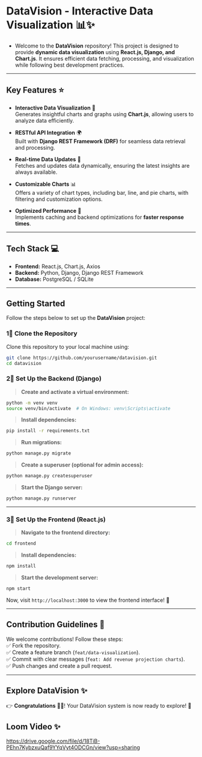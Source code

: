 # DataVision - Interactive Data Visualization 📊✨  

- Welcome to the **DataVision** repository! This project is designed to provide **dynamic data visualization** using **React.js, Django, and Chart.js**. It ensures efficient data fetching, processing, and visualization while following best development practices.  

---

## Key Features ⭐  

- **Interactive Data Visualization** 🎨  
  Generates insightful charts and graphs using **Chart.js**, allowing users to analyze data efficiently.  

- **RESTful API Integration** 🌍  
  Built with **Django REST Framework (DRF)** for seamless data retrieval and processing.  

- **Real-time Data Updates** 🔄  
  Fetches and updates data dynamically, ensuring the latest insights are always available.  

- **Customizable Charts** 📊  
  Offers a variety of chart types, including bar, line, and pie charts, with filtering and customization options.  

- **Optimized Performance** 🚀  
  Implements caching and backend optimizations for **faster response times**.  

---

## Tech Stack 💻  

- **Frontend:** React.js, Chart.js, Axios  
- **Backend:** Python, Django, Django REST Framework  
- **Database:** PostgreSQL / SQLite  

---

## Getting Started  

Follow the steps below to set up the **DataVision** project:  

### 1⃣ Clone the Repository  
Clone this repository to your local machine using:  
```sh
git clone https://github.com/yourusername/datavision.git
cd datavision
```

### 2⃣ Set Up the Backend (Django)  
> **Create and activate a virtual environment:**  
```sh
python -m venv venv
source venv/bin/activate  # On Windows: venv\Scripts\activate
```
> **Install dependencies:**  
```sh
pip install -r requirements.txt
```
> **Run migrations:**  
```sh
python manage.py migrate
```
> **Create a superuser (optional for admin access):**  
```sh
python manage.py createsuperuser
```
> **Start the Django server:**  
```sh
python manage.py runserver
```

---

### 3⃣ Set Up the Frontend (React.js)  
> **Navigate to the frontend directory:**  
```sh
cd frontend
```
> **Install dependencies:**  
```sh
npm install
```
> **Start the development server:**  
```sh
npm start
```
Now, visit `http://localhost:3000` to view the frontend interface! 🚀  

---

## Contribution Guidelines 🤝  
We welcome contributions! Follow these steps:  
✅ Fork the repository.  
✅ Create a feature branch (`feat/data-visualization`).  
✅ Commit with clear messages (`feat: Add revenue projection charts`).  
✅ Push changes and create a pull request.  

---

## Explore DataVision ✨  
👉 **Congratulations** 🎉🎈! Your DataVision system is now ready to explore! 🚀  

## Loom Video ✨  
https://drive.google.com/file/d/18TiB-PEhn7KybzxuQaf9YYqVyt4ODCGn/view?usp=sharing

